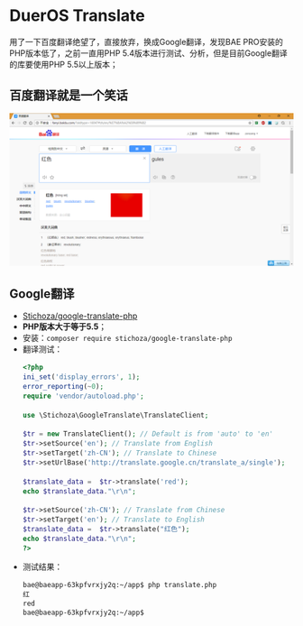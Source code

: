 # DuerOS Translate

用了一下百度翻译绝望了，直接放弃，换成Google翻译，发现BAE PRO安装的PHP版本低了，之前一直用PHP 5.4版本进行测试、分析，但是目前Google翻译的库要使用PHP 5.5以上版本；

## 百度翻译就是一个笑话

![./image/Baidu_Translate_Error.png](./image/Baidu_Translate_Error.png)

## Google翻译

* [Stichoza/google-translate-php](https://github.com/Stichoza/google-translate-php)
* **PHP版本大于等于5.5**；
* 安装：`composer require stichoza/google-translate-php`
* 翻译测试： 
  ```PHP
  <?php
  ini_set('display_errors', 1);
  error_reporting(~0);
  require 'vendor/autoload.php';
  
  use \Stichoza\GoogleTranslate\TranslateClient;
  
  $tr = new TranslateClient(); // Default is from 'auto' to 'en'
  $tr->setSource('en'); // Translate from English
  $tr->setTarget('zh-CN'); // Translate to Chinese
  $tr->setUrlBase('http://translate.google.cn/translate_a/single');
  
  $translate_data =  $tr->translate('red');
  echo $translate_data."\r\n";
  
  $tr->setSource('zh-CN'); // Translate from Chinese
  $tr->setTarget('en'); // Translate to English
  $translate_data =  $tr->translate("红色");
  echo $translate_data."\r\n";
  ?>
  ```
* 测试结果：
  ```Shell
  bae@baeapp-63kpfvrxjy2q:~/app$ php translate.php 
  红
  red
  bae@baeapp-63kpfvrxjy2q:~/app$ 
  ```
